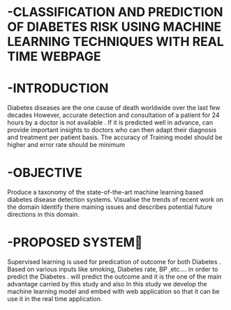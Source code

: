 # -CLASSIFICATION AND PREDICTION OF DIABETES RISK USING MACHINE LEARNING TECHNIQUES WITH REAL TIME WEBPAGE

# -INTRODUCTION
Diabetes diseases are the one cause of death worldwide over the last few decades
However, accurate detection  and consultation of a patient for 24 hours by a doctor is not available  . 
If it is  predicted well in advance, can provide important insights to doctors who can then adapt their diagnosis and treatment per patient basis. 
The accuracy of Training model should be higher and error rate should be minimum

# -OBJECTIVE
Produce a taxonomy of the state-of-the-art machine learning based diabetes disease detection systems.
Visualise the trends of  recent work on the domain
Identify there maining issues and describes potential future directions in this domain.

# -PROPOSED SYSTEM
Supervised learning is used for predication of outcome for both Diabetes . 
Based on various inputs like smoking, Diabetes rate, BP ,etc…. in order to predict the Diabetes . 
will predict the outcome and it is the one of the main advantage carried by this study and also
 In this study we develop the machine learning model and embed with web application so that it can be use it in the real time application.


